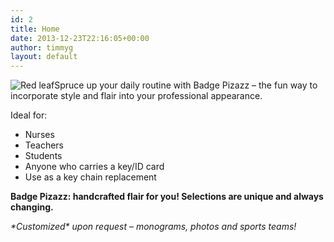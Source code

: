 ```yaml
---
id: 2
title: Home
date: 2013-12-23T22:16:05+00:00
author: timmyg
layout: default
---
```

<img src="{{ site.github.url }}/assets/front2.png" class="alignright rounded" alt="Red leaf" title="Red Leaf" style="" />Spruce up your daily routine with Badge Pizazz &#8211; the fun way to incorporate style and flair into your professional appearance.

Ideal for:

  * Nurses
  * Teachers
  * Students
  * Anyone who carries a key/ID card
  * Use as a key chain replacement

<b style="font-weight: bold;">Badge Pizazz: handcrafted flair for you! Selections are unique and always changing.</b>

_\*Customized\* upon request &#8211; monograms, photos and sports teams!_
